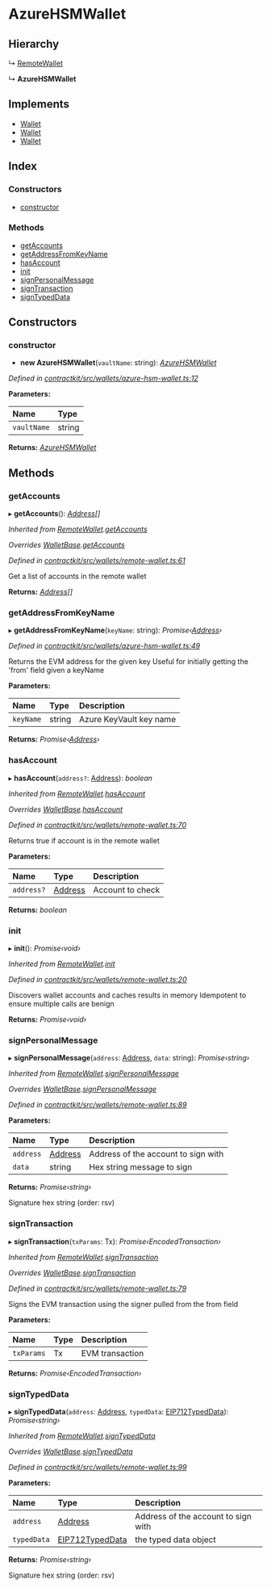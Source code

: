# AzureHSMWallet

## Hierarchy

↳ [RemoteWallet](_wallets_remote_wallet_.remotewallet.md)

↳ **AzureHSMWallet**

## Implements

* [Wallet](../interfaces/_wallets_wallet_.wallet.md)
* [Wallet](../interfaces/_wallets_wallet_.wallet.md)
* [Wallet](../interfaces/_wallets_wallet_.wallet.md)

## Index

### Constructors

* [constructor](_wallets_azure_hsm_wallet_.azurehsmwallet.md#constructor)

### Methods

* [getAccounts](_wallets_azure_hsm_wallet_.azurehsmwallet.md#getaccounts)
* [getAddressFromKeyName](_wallets_azure_hsm_wallet_.azurehsmwallet.md#getaddressfromkeyname)
* [hasAccount](_wallets_azure_hsm_wallet_.azurehsmwallet.md#hasaccount)
* [init](_wallets_azure_hsm_wallet_.azurehsmwallet.md#init)
* [signPersonalMessage](_wallets_azure_hsm_wallet_.azurehsmwallet.md#signpersonalmessage)
* [signTransaction](_wallets_azure_hsm_wallet_.azurehsmwallet.md#signtransaction)
* [signTypedData](_wallets_azure_hsm_wallet_.azurehsmwallet.md#signtypeddata)

## Constructors

### constructor

+ **new AzureHSMWallet**\(`vaultName`: string\): [_AzureHSMWallet_](_wallets_azure_hsm_wallet_.azurehsmwallet.md)

_Defined in_ [_contractkit/src/wallets/azure-hsm-wallet.ts:12_](https://github.com/celo-org/celo-monorepo/blob/master/packages/contractkit/src/wallets/azure-hsm-wallet.ts#L12)

**Parameters:**

| Name | Type |
| :--- | :--- |
| `vaultName` | string |

**Returns:** [_AzureHSMWallet_](_wallets_azure_hsm_wallet_.azurehsmwallet.md)

## Methods

### getAccounts

▸ **getAccounts**\(\): [_Address_](../external-modules/_base_.md#address)_\[\]_

_Inherited from_ [_RemoteWallet_](_wallets_remote_wallet_.remotewallet.md)_._[_getAccounts_](_wallets_remote_wallet_.remotewallet.md#getaccounts)

_Overrides_ [_WalletBase_](_wallets_wallet_.walletbase.md)_._[_getAccounts_](_wallets_wallet_.walletbase.md#getaccounts)

_Defined in_ [_contractkit/src/wallets/remote-wallet.ts:61_](https://github.com/celo-org/celo-monorepo/blob/master/packages/contractkit/src/wallets/remote-wallet.ts#L61)

Get a list of accounts in the remote wallet

**Returns:** [_Address_](../external-modules/_base_.md#address)_\[\]_

### getAddressFromKeyName

▸ **getAddressFromKeyName**\(`keyName`: string\): _Promise‹_[_Address_](../external-modules/_base_.md#address)_›_

_Defined in_ [_contractkit/src/wallets/azure-hsm-wallet.ts:49_](https://github.com/celo-org/celo-monorepo/blob/master/packages/contractkit/src/wallets/azure-hsm-wallet.ts#L49)

Returns the EVM address for the given key Useful for initially getting the 'from' field given a keyName

**Parameters:**

| Name | Type | Description |
| :--- | :--- | :--- |
| `keyName` | string | Azure KeyVault key name |

**Returns:** _Promise‹_[_Address_](../external-modules/_base_.md#address)_›_

### hasAccount

▸ **hasAccount**\(`address?`: [Address](../external-modules/_base_.md#address)\): _boolean_

_Inherited from_ [_RemoteWallet_](_wallets_remote_wallet_.remotewallet.md)_._[_hasAccount_](_wallets_remote_wallet_.remotewallet.md#hasaccount)

_Overrides_ [_WalletBase_](_wallets_wallet_.walletbase.md)_._[_hasAccount_](_wallets_wallet_.walletbase.md#hasaccount)

_Defined in_ [_contractkit/src/wallets/remote-wallet.ts:70_](https://github.com/celo-org/celo-monorepo/blob/master/packages/contractkit/src/wallets/remote-wallet.ts#L70)

Returns true if account is in the remote wallet

**Parameters:**

| Name | Type | Description |
| :--- | :--- | :--- |
| `address?` | [Address](../external-modules/_base_.md#address) | Account to check |

**Returns:** _boolean_

### init

▸ **init**\(\): _Promise‹void›_

_Inherited from_ [_RemoteWallet_](_wallets_remote_wallet_.remotewallet.md)_._[_init_](_wallets_remote_wallet_.remotewallet.md#init)

_Defined in_ [_contractkit/src/wallets/remote-wallet.ts:20_](https://github.com/celo-org/celo-monorepo/blob/master/packages/contractkit/src/wallets/remote-wallet.ts#L20)

Discovers wallet accounts and caches results in memory Idempotent to ensure multiple calls are benign

**Returns:** _Promise‹void›_

### signPersonalMessage

▸ **signPersonalMessage**\(`address`: [Address](../external-modules/_base_.md#address), `data`: string\): _Promise‹string›_

_Inherited from_ [_RemoteWallet_](_wallets_remote_wallet_.remotewallet.md)_._[_signPersonalMessage_](_wallets_remote_wallet_.remotewallet.md#signpersonalmessage)

_Overrides_ [_WalletBase_](_wallets_wallet_.walletbase.md)_._[_signPersonalMessage_](_wallets_wallet_.walletbase.md#signpersonalmessage)

_Defined in_ [_contractkit/src/wallets/remote-wallet.ts:89_](https://github.com/celo-org/celo-monorepo/blob/master/packages/contractkit/src/wallets/remote-wallet.ts#L89)

**Parameters:**

| Name | Type | Description |
| :--- | :--- | :--- |
| `address` | [Address](../external-modules/_base_.md#address) | Address of the account to sign with |
| `data` | string | Hex string message to sign |

**Returns:** _Promise‹string›_

Signature hex string \(order: rsv\)

### signTransaction

▸ **signTransaction**\(`txParams`: Tx\): _Promise‹EncodedTransaction›_

_Inherited from_ [_RemoteWallet_](_wallets_remote_wallet_.remotewallet.md)_._[_signTransaction_](_wallets_remote_wallet_.remotewallet.md#signtransaction)

_Overrides_ [_WalletBase_](_wallets_wallet_.walletbase.md)_._[_signTransaction_](_wallets_wallet_.walletbase.md#signtransaction)

_Defined in_ [_contractkit/src/wallets/remote-wallet.ts:79_](https://github.com/celo-org/celo-monorepo/blob/master/packages/contractkit/src/wallets/remote-wallet.ts#L79)

Signs the EVM transaction using the signer pulled from the from field

**Parameters:**

| Name | Type | Description |
| :--- | :--- | :--- |
| `txParams` | Tx | EVM transaction |

**Returns:** _Promise‹EncodedTransaction›_

### signTypedData

▸ **signTypedData**\(`address`: [Address](../external-modules/_base_.md#address), `typedData`: [EIP712TypedData](../interfaces/_utils_sign_typed_data_utils_.eip712typeddata.md)\): _Promise‹string›_

_Inherited from_ [_RemoteWallet_](_wallets_remote_wallet_.remotewallet.md)_._[_signTypedData_](_wallets_remote_wallet_.remotewallet.md#signtypeddata)

_Overrides_ [_WalletBase_](_wallets_wallet_.walletbase.md)_._[_signTypedData_](_wallets_wallet_.walletbase.md#signtypeddata)

_Defined in_ [_contractkit/src/wallets/remote-wallet.ts:99_](https://github.com/celo-org/celo-monorepo/blob/master/packages/contractkit/src/wallets/remote-wallet.ts#L99)

**Parameters:**

| Name | Type | Description |
| :--- | :--- | :--- |
| `address` | [Address](../external-modules/_base_.md#address) | Address of the account to sign with |
| `typedData` | [EIP712TypedData](../interfaces/_utils_sign_typed_data_utils_.eip712typeddata.md) | the typed data object |

**Returns:** _Promise‹string›_

Signature hex string \(order: rsv\)

